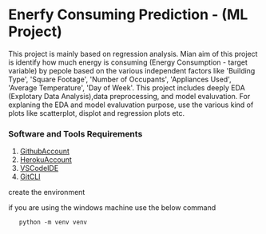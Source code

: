 # Enerfy Consuming Prediction - (ML Project)
This project is mainly based on regression analysis. Mian aim of this project is  identify how much energy is consuming (Energy Consumption - target variable) by pepole based on the various independent factors like 'Building Type', 'Square Footage', 'Number of Occupants', 'Appliances Used', 'Average Temperature', 'Day of Week'. This project includes  deeply  EDA (Explotary Data Analysis),data preprocessing, and model evaluvation. For explaning the EDA and model evaluvation purpose, use the various kind of plots like scatterplot, displot and  regression plots etc.



### Software and Tools  Requirements

1. [GithubAccount](https://github.com)
2. [HerokuAccount](https://heroku.com)
3. [VSCodeIDE](https://code.visualstudio.com/)
4. [GitCLI](https://git-scm.com/downloads)


create the  environment

if you  are using the  windows machine use the below command

```
   python -m venv venv

```
